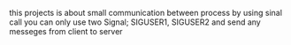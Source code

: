 this projects is about small communication between process by using sinal call
you can only use two Signal; SIGUSER1, SIGUSER2 and send any messeges from client to server

